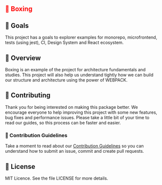 <h2 style="color:red"> 🥊 Boxing </h3>

## :dart: Goals

This project has a goals to explorer examples for monorepo, microfrontend, tests (using jest), CI, Design System and React ecosystem.

## :rocket: Overview

Boxing is an example of the project for architecture fundamentals and studies. This project will also help us understand tightly how we can build our structure and architecture using the power of WEBPACK.


## 🤖 Contributing

Thank you for being interested on making this package better. We encourage everyone to help improving this project with some new features, bug fixes and performance issues. Please take a little bit of your time to read our guides, so this process can be faster and easier.

### 📖 Contribution Guidelines

Take a moment to read about our [Contribution Guidelines](/.github/CONTRIBUTING.md) so you can understand how to submit an issue, commit and create pull requests.

## :memo: License

MIT Licence. See the file LICENSE for more details.
